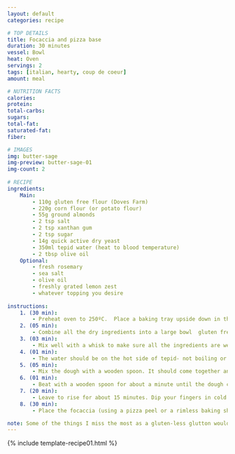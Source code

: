 ```yaml
---
layout: default
categories: recipe

# TOP DETAILS
title: Focaccia and pizza base
duration: 30 minutes
vessel: Bowl
heat: Oven
servings: 2
tags: [italian, hearty, coup de coeur]
amount: meal

# NUTRITION FACTS
calories: 
protein: 
total-carbs: 
sugars: 
total-fat:
saturated-fat: 
fiber: 

# IMAGES
img: butter-sage
img-preview: butter-sage-01
img-count: 2
  
# RECIPE  
ingredients:
    Main:
        - 110g gluten free flour (Doves Farm)
        - 220g corn flour (or potato flour)
        - 55g ground almonds
        - 2 tsp salt
        - 2 tsp xanthan gum
        - 2 tsp sugar
        - 14g quick active dry yeast
        - 350ml tepid water (heat to blood temperature)
        - 2 tbsp olive oil
    Optional:
        - fresh rosemary
        - sea salt
        - olive oil
        - freshly grated lemon zest 
        - whatever topping you desire
  
instructions:
    1. (30 min):
        - Preheat oven to 250ºC.  Place a baking tray upside down in the oven and leave to heat for at least 30 minutes.
    2. (05 min): 
        - Combine all the dry ingredients into a large bowl  gluten free flour, corn flour, ground almonds, salt, xanthan gum, sugar and yeast.
    3. (03 min):
        - Mix well with a whisk to make sure all the ingredients are well incorporated. Add the oil followed by the water.
    4. (01 min): 
        - The water should be on the hot side of tepid- not boiling or so hot that you can’t dip your finger in without burning yourself. If the water is too hot it will kill the yeast and if it is too cold it may not activate the yeast and the bread won’t rise.
    5. (05 min): 
        - Mix the dough with a wooden spoon. It should come together and should be soft but still a little wet.  If it seems dry add a little more water but don’t overdo it.
    6. (01 min): 
        - Beat with a wooden spoon for about a minute until the dough comes away from the sides of the bowl.  Turn the dough out onto a piece of silicone treated baking paper. Dip your hand in cold water and press the dough out into a flattened shape which is even in depth.
    7. (20 min):
        - Leave to rise for about 15 minutes. Dip your fingers in cold water and make indentations throughout the dough.Drizzle with some olive oil and scatter with freshly chopped rosemary, sea salt and some freshly grated lemon zest.  Leave the dough to rest for 5 minutes before placing in the oven.
    8. (30 min): 
        - Place the focaccia (using a pizza peel or a rimless baking sheet) in the oven, still on the baking paper, directly onto the hot baking tray in the oven and bake for 25-30 minutes until golden.

note: Some of the things I miss the most as a gluten-less glutton would have to be proper Italian pizza (thin and crispy around the edges, stretchy but still with bite in the middle), focaccia (salty, rosemary crunch on the outside, light and spongey on the inside) and pasta (particularly long, luscious strands of linguine or spaghetti swathed in some kind of sauce). And how I rue that I cannot savour the homemade wild mushroom tagliatelle or devour the melt-in-your-mouth pumpkin and truffle ravioli at our hood Italian. So, in a bid to silence my moans and in part solve the problem, my other half booked me onto a gluten free Italian cookery class in Marylebone’s Cucina Caldesi. This was taught by chef, food writer and teacher Adriana Rabionovich who, inspired by her daughter being diagnosed with coeliac’s disease at 18 months, has been teaching gluten free techniques for many years. The day began with learning how to make a focaccia and pizza base recipe – both comprised of the same ingredients. What surprised me was the use of ground almonds in the mixture – something I never would have thought of adding to a savoury bread recipe. Adriana explained that the almonds allow more moisture to be retained in the dough. The trick with this recipe is precision -measure out your ingredients to a T as a couple of grams over or under can make or break the correct crust or crunch. The great thing about making focaccia is that unlike most other breads it only needs about 15 minutes to rise, so you can have it ready in time to mop up your sauce.
---
```

<!--more-->

{% include template-recipe01.html %}

